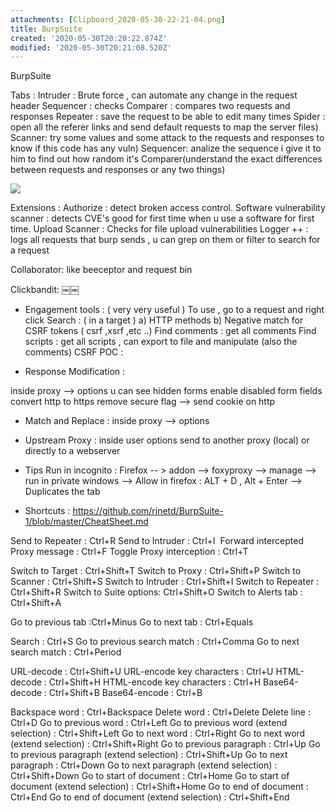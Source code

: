 ```yaml
---
attachments: [Clipboard_2020-05-30-22-21-04.png]
title: BurpSuite
created: '2020-05-30T20:20:22.874Z'
modified: '2020-05-30T20:21:08.520Z'
---
```


BurpSuite

Tabs :
Intruder : Brute force , can automate any change in the request header
Sequencer : checks 
Comparer : compares two requests and responses
Repeater : save the request to be able to edit many times 
Spider : open all the referer links and send default requests to map the server files)
Scanner: try some values and some attack to the requests and responses to know if this code has any vuln)
Sequencer: analize the sequence i give it to him to find out how random it's
Comparer(understand the exact differences between requests and responses or any two things) 

![](@attachment/Clipboard_2020-05-30-22-21-04.png)

Extensions :
Authorize : detect broken access control.
Software vulnerability scanner : detects CVE's good for first time when u use a software for first time.
Upload Scanner : Checks for file upload vulnerabilities 
Logger ++ : logs all requests that burp sends , u can grep on them or filter to search for a request

Collaborator:
like beeceptor and request bin

Clickbandit: 
￼￼

- Engagement tools :		( very very useful )
To use , go to a request and right click
Search : ( in a target )
	a) HTTP methods
	b) Negative match for CSRF tokens ( csrf ,xsrf ,etc ..) 
Find comments :	get all comments
Find scripts : get all scripts , can export to file and manipulate (also the comments)
CSRF POC : 

- Response Modification :

inside proxy --> options 
u can see hidden forms
enable disabled form fields
convert http to https
remove secure flag --> send cookie on http

- Match and Replace :
inside proxy --> options 

- Upstream Proxy :
inside user options
send to another proxy (local) or directly to a webserver

- Tips
Run in incognito :
Firefox -- > addon --> foxyproxy -->  manage --> run in private windows --> Allow
in firefox : ALT + D , Alt + Enter 	--> Duplicates the tab

- Shortcuts :
https://github.com/rinetd/BurpSuite-1/blob/master/CheatSheet.md

Send to Repeater : Ctrl+R
Send to Intruder : Ctrl+I  
Forward intercepted Proxy message : Ctrl+F
Toggle Proxy interception : Ctrl+T

Switch to Target : Ctrl+Shift+T
Switch to Proxy : Ctrl+Shift+P
Switch to Scanner : Ctrl+Shift+S
Switch to Intruder : Ctrl+Shift+I
Switch to Repeater : Ctrl+Shift+R
Switch to Suite options: Ctrl+Shift+O
Switch to Alerts tab : Ctrl+Shift+A

Go to previous tab :Ctrl+Minus
Go to next tab : Ctrl+Equals

Search : Ctrl+S
Go to previous search match : Ctrl+Comma
Go to next search match : Ctrl+Period

URL-decode : Ctrl+Shift+U
URL-encode key characters : Ctrl+U
HTML-decode : Ctrl+Shift+H
HTML-encode key characters : Ctrl+H
Base64-decode : Ctrl+Shift+B
Base64-encode : Ctrl+B

Backspace word : Ctrl+Backspace
Delete word : Ctrl+Delete
Delete line : Ctrl+D
Go to previous word : Ctrl+Left
Go to previous word (extend selection) : Ctrl+Shift+Left
Go to next word : Ctrl+Right
Go to next word (extend selection) : Ctrl+Shift+Right
Go to previous paragraph : Ctrl+Up
Go to previous paragraph (extend selection) : Ctrl+Shift+Up
Go to next paragraph : Ctrl+Down
Go to next paragraph (extend selection) : Ctrl+Shift+Down
Go to start of document : Ctrl+Home
Go to start of document (extend selection) : Ctrl+Shift+Home
Go to end of document : Ctrl+End
Go to end of document (extend selection) : Ctrl+Shift+End












